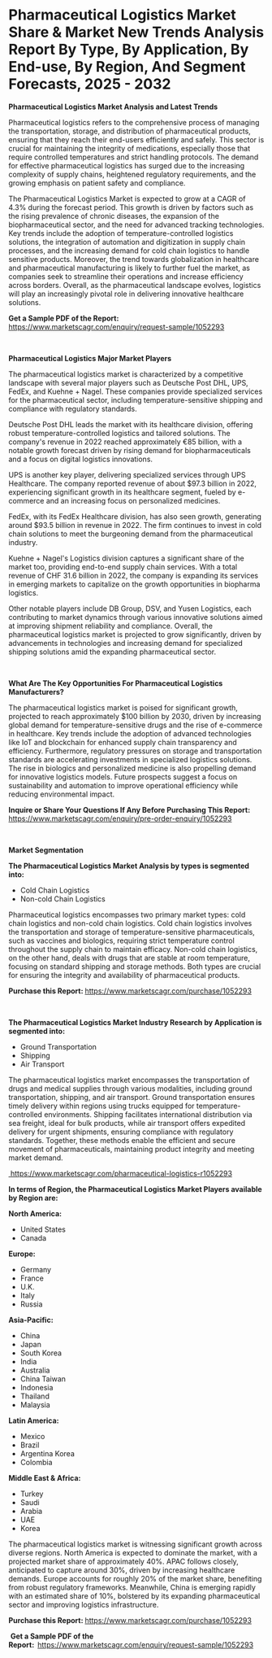 <p><h1>Pharmaceutical Logistics Market Share & Market New Trends Analysis Report By Type, By Application, By End-use, By Region, And Segment Forecasts, 2025 - 2032</h1></p><p><strong>Pharmaceutical Logistics Market Analysis and Latest Trends</strong></p>
<p><p>Pharmaceutical logistics refers to the comprehensive process of managing the transportation, storage, and distribution of pharmaceutical products, ensuring that they reach their end-users efficiently and safely. This sector is crucial for maintaining the integrity of medications, especially those that require controlled temperatures and strict handling protocols. The demand for effective pharmaceutical logistics has surged due to the increasing complexity of supply chains, heightened regulatory requirements, and the growing emphasis on patient safety and compliance.</p><p>The Pharmaceutical Logistics Market is expected to grow at a CAGR of 4.3% during the forecast period. This growth is driven by factors such as the rising prevalence of chronic diseases, the expansion of the biopharmaceutical sector, and the need for advanced tracking technologies. Key trends include the adoption of temperature-controlled logistics solutions, the integration of automation and digitization in supply chain processes, and the increasing demand for cold chain logistics to handle sensitive products. Moreover, the trend towards globalization in healthcare and pharmaceutical manufacturing is likely to further fuel the market, as companies seek to streamline their operations and increase efficiency across borders. Overall, as the pharmaceutical landscape evolves, logistics will play an increasingly pivotal role in delivering innovative healthcare solutions.</p></p>
<p><strong>Get a Sample PDF of the Report:&nbsp;</strong> <a href="https://www.marketscagr.com/enquiry/request-sample/1052293?utm_campaign=3369&utm_medium=2&utm_source=Github&utm_content=ia&utm_term=19042025&utm_id=pharmaceutical-logistics">https://www.marketscagr.com/enquiry/request-sample/1052293</a></p>
<p>&nbsp;</p>
<p><strong>Pharmaceutical Logistics Major Market Players</strong></p>
<p><p>The pharmaceutical logistics market is characterized by a competitive landscape with several major players such as Deutsche Post DHL, UPS, FedEx, and Kuehne + Nagel. These companies provide specialized services for the pharmaceutical sector, including temperature-sensitive shipping and compliance with regulatory standards.</p><p>Deutsche Post DHL leads the market with its healthcare division, offering robust temperature-controlled logistics and tailored solutions. The company's revenue in 2022 reached approximately €85 billion, with a notable growth forecast driven by rising demand for biopharmaceuticals and a focus on digital logistics innovations.</p><p>UPS is another key player, delivering specialized services through UPS Healthcare. The company reported revenue of about $97.3 billion in 2022, experiencing significant growth in its healthcare segment, fueled by e-commerce and an increasing focus on personalized medicines.</p><p>FedEx, with its FedEx Healthcare division, has also seen growth, generating around $93.5 billion in revenue in 2022. The firm continues to invest in cold chain solutions to meet the burgeoning demand from the pharmaceutical industry.</p><p>Kuehne + Nagel's Logistics division captures a significant share of the market too, providing end-to-end supply chain services. With a total revenue of CHF 31.6 billion in 2022, the company is expanding its services in emerging markets to capitalize on the growth opportunities in biopharma logistics.</p><p>Other notable players include DB Group, DSV, and Yusen Logistics, each contributing to market dynamics through various innovative solutions aimed at improving shipment reliability and compliance. Overall, the pharmaceutical logistics market is projected to grow significantly, driven by advancements in technologies and increasing demand for specialized shipping solutions amid the expanding pharmaceutical sector.</p></p>
<p>&nbsp;</p>
<p><strong>What Are The Key Opportunities For Pharmaceutical Logistics Manufacturers?</strong></p>
<p><p>The pharmaceutical logistics market is poised for significant growth, projected to reach approximately $100 billion by 2030, driven by increasing global demand for temperature-sensitive drugs and the rise of e-commerce in healthcare. Key trends include the adoption of advanced technologies like IoT and blockchain for enhanced supply chain transparency and efficiency. Furthermore, regulatory pressures on storage and transportation standards are accelerating investments in specialized logistics solutions. The rise in biologics and personalized medicine is also propelling demand for innovative logistics models. Future prospects suggest a focus on sustainability and automation to improve operational efficiency while reducing environmental impact.</p></p>
<p><strong>Inquire or Share Your Questions If Any Before Purchasing This Report:</strong> <a href="https://www.marketscagr.com/enquiry/pre-order-enquiry/1052293?utm_campaign=3369&utm_medium=2&utm_source=Github&utm_content=ia&utm_term=19042025&utm_id=pharmaceutical-logistics">https://www.marketscagr.com/enquiry/pre-order-enquiry/1052293</a></p>
<p>&nbsp;</p>
<p><strong>Market Segmentation</strong></p>
<p><strong>The Pharmaceutical Logistics Market Analysis by types is segmented into:</strong></p>
<p><ul><li>Cold Chain Logistics</li><li>Non-cold Chain Logistics</li></ul></p>
<p><p>Pharmaceutical logistics encompasses two primary market types: cold chain logistics and non-cold chain logistics. Cold chain logistics involves the transportation and storage of temperature-sensitive pharmaceuticals, such as vaccines and biologics, requiring strict temperature control throughout the supply chain to maintain efficacy. Non-cold chain logistics, on the other hand, deals with drugs that are stable at room temperature, focusing on standard shipping and storage methods. Both types are crucial for ensuring the integrity and availability of pharmaceutical products.</p></p>
<p><strong>Purchase this Report:&nbsp;</strong><a href="https://www.marketscagr.com/purchase/1052293?utm_campaign=3369&utm_medium=2&utm_source=Github&utm_content=ia&utm_term=19042025&utm_id=pharmaceutical-logistics">https://www.marketscagr.com/purchase/1052293</a></p>
<p>&nbsp;</p>
<p><strong>The Pharmaceutical Logistics Market Industry Research by Application is segmented into:</strong></p>
<p><ul><li>Ground Transportation</li><li>Shipping</li><li>Air Transport</li></ul></p>
<p><p>The pharmaceutical logistics market encompasses the transportation of drugs and medical supplies through various modalities, including ground transportation, shipping, and air transport. Ground transportation ensures timely delivery within regions using trucks equipped for temperature-controlled environments. Shipping facilitates international distribution via sea freight, ideal for bulk products, while air transport offers expedited delivery for urgent shipments, ensuring compliance with regulatory standards. Together, these methods enable the efficient and secure movement of pharmaceuticals, maintaining product integrity and meeting market demand.</p></p>
<p><a href="https://www.marketscagr.com/pharmaceutical-logistics-r1052293?utm_campaign=3369&utm_medium=2&utm_source=Github&utm_content=ia&utm_term=19042025&utm_id=pharmaceutical-logistics">&nbsp;https://www.marketscagr.com/pharmaceutical-logistics-r1052293</a></p>
<p><strong>In terms of Region, the Pharmaceutical Logistics Market Players available by Region are:</strong></p>
<p>
    <p> <strong> North America: </strong>
        <ul>
            <li>United States</li>
            <li>Canada</li>
        </ul>
        </p> 
    <p> <strong> Europe: </strong>
        <ul>
            <li>Germany</li>
            <li>France</li>
            <li>U.K.</li>
            <li>Italy</li>
            <li>Russia</li>
        </ul>
        </p> 
    <p> <strong> Asia-Pacific: </strong>
        <ul>
            <li>China</li>
            <li>Japan</li>
            <li>South Korea</li>
            <li>India</li>
            <li>Australia</li>
            <li>China Taiwan</li>
            <li>Indonesia</li>
            <li>Thailand</li>
            <li>Malaysia</li>
        </ul>
        </p> 
    <p> <strong> Latin America: </strong>
        <ul>
            <li>Mexico</li>
            <li>Brazil</li>
            <li>Argentina Korea</li>
            <li>Colombia</li>
        </ul>
        </p> 
    <p> <strong> Middle East & Africa: </strong>
        <ul>
            <li>Turkey</li>
            <li>Saudi</li>
            <li>Arabia</li>
            <li>UAE</li>
            <li>Korea</li>
        </ul>
    </p>
    </p>
<p><p>The pharmaceutical logistics market is witnessing significant growth across diverse regions. North America is expected to dominate the market, with a projected market share of approximately 40%. APAC follows closely, anticipated to capture around 30%, driven by increasing healthcare demands. Europe accounts for roughly 20% of the market share, benefiting from robust regulatory frameworks. Meanwhile, China is emerging rapidly with an estimated share of 10%, bolstered by its expanding pharmaceutical sector and improving logistics infrastructure.</p></p>
<p><strong>Purchase this Report: </strong><a href="https://www.marketscagr.com/purchase/1052293?utm_campaign=3369&utm_medium=2&utm_source=Github&utm_content=ia&utm_term=19042025&utm_id=pharmaceutical-logistics">https://www.marketscagr.com/purchase/1052293</a></p>
<p>&nbsp;<strong>Get a Sample PDF of the Report:&nbsp;&nbsp;</strong><a href="https://www.marketscagr.com/enquiry/request-sample/1052293?utm_campaign=3369&utm_medium=2&utm_source=Github&utm_content=ia&utm_term=19042025&utm_id=pharmaceutical-logistics">https://www.marketscagr.com/enquiry/request-sample/1052293</a></p>
<p><strong></strong></p>
<p><p></p><p></p><p></p></p>